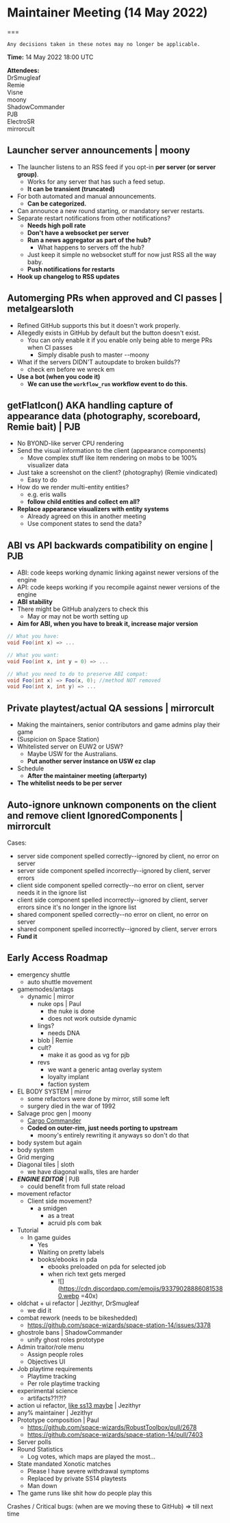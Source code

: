 ﻿# Maintainer Meeting (14 May 2022)
===
```admonish info
Any decisions taken in these notes may no longer be applicable.
```

**Time:** 14 May 2022 18:00 UTC

**Attendees:**  
DrSmugleaf  
Remie  
Visne  
moony  
ShadowCommander  
PJB  
ElectroSR  
mirrorcult

## Launcher server announcements | moony
- The launcher listens to an RSS feed if you opt-in **per server (or server group)**.
    - Works for any server that has such a feed setup.
    - **It can be transient (truncated)**
- For both automated and manual announcements.
    - **Can be categorized.**
- Can announce a new round starting, or mandatory server restarts.
- Separate restart notifications from other notifications?
    - **Needs high poll rate**
    - **Don't have a websocket per server**
    - **Run a news aggregator as part of the hub?**
        - What happens to servers off the hub?
    - Just keep it simple no websocket stuff for now just RSS all the way baby.
    - **Push notifications for restarts**
- **Hook up changelog to RSS updates**


## Automerging PRs when approved and CI passes | metalgearsloth
- Refined GitHub supports this but it doesn't work properly.
- Allegedly exists in GitHub by default but the button doesn't exist.
    - You can only enable it if you enable only being able to merge PRs when CI passes
        - Simply disable push to master --moony
- What if the servers DIDN'T autoupdate to broken builds??
    - check em before we wreck em
- **Use a bot (when you code it)**
    - **We can use the `workflow_run` workflow event to do this.**


## getFlatIcon() AKA handling capture of appearance data (photography, scoreboard, Remie bait) | PJB
- No BYOND-like server CPU rendering
- Send the visual information to the client (appearance components)
    - Move complex stuff like item rendering on mobs to be 100% visualizer data
- Just take a screenshot on the client? (photography) (Remie vindicated)
    - Easy to do
- How do we render multi-entity entities?
    - e.g. eris walls
    - **follow child entities and collect em all?**
- **Replace appearance visualizers with entity systems**
    - Already agreed on this in another meeting
    - Use component states to send the data?


## ABI vs API backwards compatibility on engine | PJB
- ABI: code keeps working dynamic linking against newer versions of the engine
- API: code keeps working if you recompile against newer versions of the engine
- **ABI stability**
- There might be GitHub analyzers to check this
    - May or may not be worth setting up
- **Aim for ABI, when you have to break it, increase major version**
```cs
// What you have:
void Foo(int x) => ...

// What you want:
void Foo(int x, int y = 0) => ...

// What you need to do to preserve ABI compat:
void Foo(int x) => Foo(x, 0); //method NOT removed
void Foo(int x, int y) => ...
```


## Private playtest/actual QA sessions | mirrorcult
- Making the maintainers, senior contributors and game admins play their game
- (Suspicion on Space Station)
- Whitelisted server on EUW2 or USW?
    - Maybe USW for the Australians.
    - **Put another server instance on USW ez clap**
- Schedule
    - **After the maintainer meeting (afterparty)**
- **The whitelist needs to be per server**


## Auto-ignore unknown components on the client and remove client IgnoredComponents | mirrorcult
Cases:
- server side component spelled correctly--ignored by client, no error on server
- server side component spelled incorrectly--ignored by client, server errors
- client side component spelled correctly--no error on client, server needs it in the ignore list
- client side component spelled incorrectly--ignored by client, server errors since it's no longer in the ignore list
- shared component spelled correctly--no error on client, no error on server
- shared component spelled incorrectly--ignored by client, server errors
- **Fund it**


## Early Access Roadmap
- emergency shuttle
    - auto shuttle movement
- gamemodes/antags
    - dynamic | mirror
        - nuke ops | Paul
            - the nuke is done
            - does not work outside dynamic
        - lings?
            - needs DNA
        - blob | Remie
        - cult?
            - make it as good as vg for pjb
        - revs
            - we want a generic antag overlay system
            - loyalty implant
            - faction system
- EL BODY SYSTEM | mirror
    - some refactors were done by mirror, still some left
    - surgery died in the war of 1992
- Salvage proc gen | moony
    - [Cargo Commander](https://www.youtube.com/watch?v=H0LPWuTt2o4)
    - **Coded on outer-rim, just needs porting to upstream**
        - moony's entirely rewriting it anyways so don't do that
- body system but again
- body system
- Grid merging
- Diagonal tiles | sloth
    - we have diagonal walls, tiles are harder
- __***ENGINE EDITOR***__ | PJB
    - could benefit from full state reload
- movement refactor
    - Client side movement?
        - a smidgen
            - as a treat
            - acruid pls com bak
- Tutorial
    - In game guides
        - Yes
        - Waiting on pretty labels
        - books/ebooks in pda
            - ebooks preloaded on pda for selected job
            - when rich text gets merged
                - ![](https://cdn.discordapp.com/emojis/933790288860815380.webp =40x)
- oldchat + ui refactor | Jezithyr, DrSmugleaf
    - we did it
- combat rework (needs to be bikeshedded)
    - https://github.com/space-wizards/space-station-14/issues/3378
- ghostrole bans | ShadowCommander
    - unify ghost roles prototype
- Admin traitor/role menu
    - Assign people roles
    - Objectives UI
- Job playtime requirements
    - Playtime tracking
    - Per role playtime tracking
- experimental science
    - artifacts??!?!?
- action ui refactor, [like ss13 maybe](https://i.ytimg.com/vi/iFf_T31C-iU/maxresdefault.jpg) | Jezithyr
- any% maintainer | Jezithyr
- Prototype composition | Paul
    - https://github.com/space-wizards/RobustToolbox/pull/2678
    - https://github.com/space-wizards/space-station-14/pull/7403
- Server polls
- Round Statistics
    - Log votes, which maps are played the most…
- State mandated Xonotic matches
    - Please I have severe withdrawal symptoms
    - Replaced by private SS14 playtests
    - Man down
- The game runs like shit how do people play this

Crashes / Critical bugs: (when are we moving these to GitHub)
=> till next time
